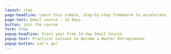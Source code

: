 ```yaml
---
layout: step
page-headline: Learn this simple, step-by-step framework to accelerate monthly user growth
page-text: Email course - 14 days
button: join the course
form: true
popup-headline: Start your Free 14-day Email Course
popup-text: Practical Lessons to Become a Master Entrepreneur
popup-button: Let's go!
---
```

